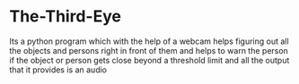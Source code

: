 # The-Third-Eye
Its a python program which with the help of a webcam helps figuring out all the objects and persons right in front of them and helps to warn the person if the object or person gets close beyond a threshold limit and all the output that it provides is an audio
